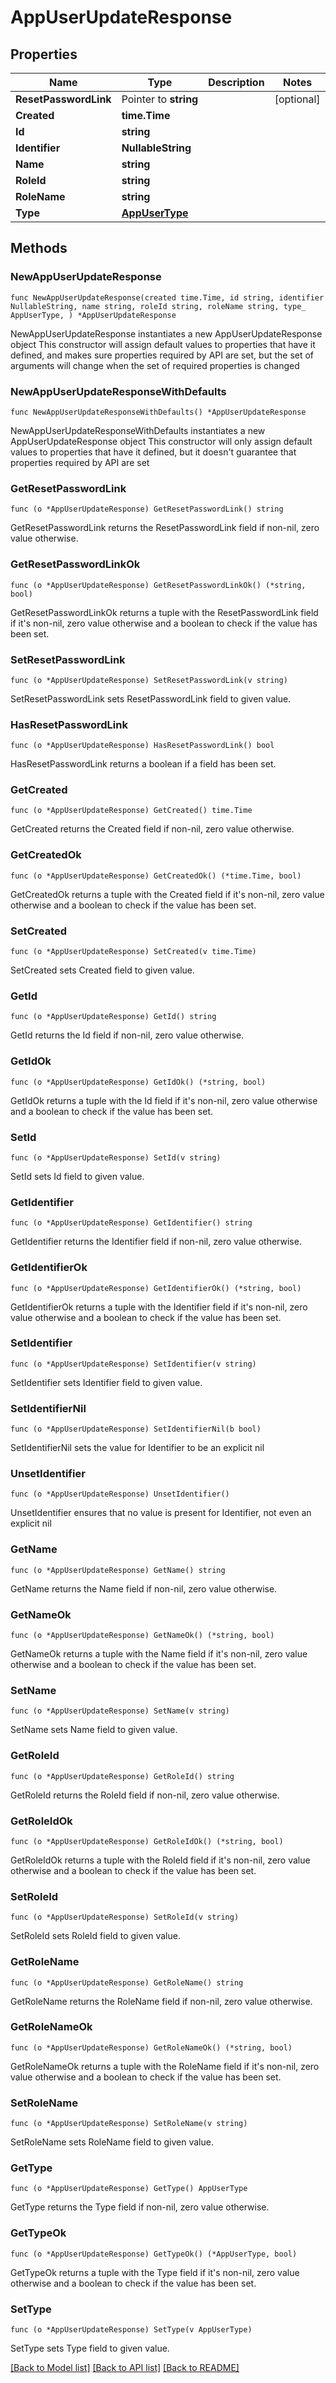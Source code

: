 # AppUserUpdateResponse

## Properties

Name | Type | Description | Notes
------------ | ------------- | ------------- | -------------
**ResetPasswordLink** | Pointer to **string** |  | [optional] 
**Created** | **time.Time** |  | 
**Id** | **string** |  | 
**Identifier** | **NullableString** |  | 
**Name** | **string** |  | 
**RoleId** | **string** |  | 
**RoleName** | **string** |  | 
**Type** | [**AppUserType**](AppUserType.md) |  | 

## Methods

### NewAppUserUpdateResponse

`func NewAppUserUpdateResponse(created time.Time, id string, identifier NullableString, name string, roleId string, roleName string, type_ AppUserType, ) *AppUserUpdateResponse`

NewAppUserUpdateResponse instantiates a new AppUserUpdateResponse object
This constructor will assign default values to properties that have it defined,
and makes sure properties required by API are set, but the set of arguments
will change when the set of required properties is changed

### NewAppUserUpdateResponseWithDefaults

`func NewAppUserUpdateResponseWithDefaults() *AppUserUpdateResponse`

NewAppUserUpdateResponseWithDefaults instantiates a new AppUserUpdateResponse object
This constructor will only assign default values to properties that have it defined,
but it doesn't guarantee that properties required by API are set

### GetResetPasswordLink

`func (o *AppUserUpdateResponse) GetResetPasswordLink() string`

GetResetPasswordLink returns the ResetPasswordLink field if non-nil, zero value otherwise.

### GetResetPasswordLinkOk

`func (o *AppUserUpdateResponse) GetResetPasswordLinkOk() (*string, bool)`

GetResetPasswordLinkOk returns a tuple with the ResetPasswordLink field if it's non-nil, zero value otherwise
and a boolean to check if the value has been set.

### SetResetPasswordLink

`func (o *AppUserUpdateResponse) SetResetPasswordLink(v string)`

SetResetPasswordLink sets ResetPasswordLink field to given value.

### HasResetPasswordLink

`func (o *AppUserUpdateResponse) HasResetPasswordLink() bool`

HasResetPasswordLink returns a boolean if a field has been set.

### GetCreated

`func (o *AppUserUpdateResponse) GetCreated() time.Time`

GetCreated returns the Created field if non-nil, zero value otherwise.

### GetCreatedOk

`func (o *AppUserUpdateResponse) GetCreatedOk() (*time.Time, bool)`

GetCreatedOk returns a tuple with the Created field if it's non-nil, zero value otherwise
and a boolean to check if the value has been set.

### SetCreated

`func (o *AppUserUpdateResponse) SetCreated(v time.Time)`

SetCreated sets Created field to given value.


### GetId

`func (o *AppUserUpdateResponse) GetId() string`

GetId returns the Id field if non-nil, zero value otherwise.

### GetIdOk

`func (o *AppUserUpdateResponse) GetIdOk() (*string, bool)`

GetIdOk returns a tuple with the Id field if it's non-nil, zero value otherwise
and a boolean to check if the value has been set.

### SetId

`func (o *AppUserUpdateResponse) SetId(v string)`

SetId sets Id field to given value.


### GetIdentifier

`func (o *AppUserUpdateResponse) GetIdentifier() string`

GetIdentifier returns the Identifier field if non-nil, zero value otherwise.

### GetIdentifierOk

`func (o *AppUserUpdateResponse) GetIdentifierOk() (*string, bool)`

GetIdentifierOk returns a tuple with the Identifier field if it's non-nil, zero value otherwise
and a boolean to check if the value has been set.

### SetIdentifier

`func (o *AppUserUpdateResponse) SetIdentifier(v string)`

SetIdentifier sets Identifier field to given value.


### SetIdentifierNil

`func (o *AppUserUpdateResponse) SetIdentifierNil(b bool)`

 SetIdentifierNil sets the value for Identifier to be an explicit nil

### UnsetIdentifier
`func (o *AppUserUpdateResponse) UnsetIdentifier()`

UnsetIdentifier ensures that no value is present for Identifier, not even an explicit nil
### GetName

`func (o *AppUserUpdateResponse) GetName() string`

GetName returns the Name field if non-nil, zero value otherwise.

### GetNameOk

`func (o *AppUserUpdateResponse) GetNameOk() (*string, bool)`

GetNameOk returns a tuple with the Name field if it's non-nil, zero value otherwise
and a boolean to check if the value has been set.

### SetName

`func (o *AppUserUpdateResponse) SetName(v string)`

SetName sets Name field to given value.


### GetRoleId

`func (o *AppUserUpdateResponse) GetRoleId() string`

GetRoleId returns the RoleId field if non-nil, zero value otherwise.

### GetRoleIdOk

`func (o *AppUserUpdateResponse) GetRoleIdOk() (*string, bool)`

GetRoleIdOk returns a tuple with the RoleId field if it's non-nil, zero value otherwise
and a boolean to check if the value has been set.

### SetRoleId

`func (o *AppUserUpdateResponse) SetRoleId(v string)`

SetRoleId sets RoleId field to given value.


### GetRoleName

`func (o *AppUserUpdateResponse) GetRoleName() string`

GetRoleName returns the RoleName field if non-nil, zero value otherwise.

### GetRoleNameOk

`func (o *AppUserUpdateResponse) GetRoleNameOk() (*string, bool)`

GetRoleNameOk returns a tuple with the RoleName field if it's non-nil, zero value otherwise
and a boolean to check if the value has been set.

### SetRoleName

`func (o *AppUserUpdateResponse) SetRoleName(v string)`

SetRoleName sets RoleName field to given value.


### GetType

`func (o *AppUserUpdateResponse) GetType() AppUserType`

GetType returns the Type field if non-nil, zero value otherwise.

### GetTypeOk

`func (o *AppUserUpdateResponse) GetTypeOk() (*AppUserType, bool)`

GetTypeOk returns a tuple with the Type field if it's non-nil, zero value otherwise
and a boolean to check if the value has been set.

### SetType

`func (o *AppUserUpdateResponse) SetType(v AppUserType)`

SetType sets Type field to given value.



[[Back to Model list]](../README.md#documentation-for-models) [[Back to API list]](../README.md#documentation-for-api-endpoints) [[Back to README]](../README.md)


